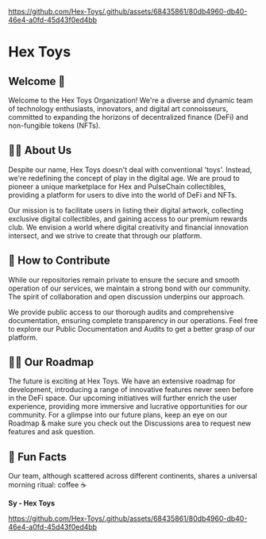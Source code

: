 https://github.com/Hex-Toys/.github/assets/68435861/80db4960-db40-46e4-a0fd-45d43f0ed4bb
# Hex Toys 
## Welcome 👋
Welcome to the Hex Toys Organization! We're a diverse and dynamic team of technology enthusiasts, innovators, and digital art connoisseurs, committed to expanding the horizons of decentralized finance (DeFi) and non-fungible tokens (NFTs).

## 🙋‍♀️ About Us
Despite our name, Hex Toys doesn't deal with conventional 'toys'. Instead, we're redefining the concept of play in the digital age. We are proud to pioneer a unique marketplace for Hex and PulseChain collectibles, providing a platform for users to dive into the world of DeFi and NFTs.

Our mission is to facilitate users in listing their digital artwork, collecting exclusive digital collectibles, and gaining access to our premium rewards club. We envision a world where digital creativity and financial innovation intersect, and we strive to create that through our platform.

## 🌈 How to Contribute
While our repositories remain private to ensure the secure and smooth operation of our services, we maintain a strong bond with our community. The spirit of collaboration and open discussion underpins our approach.

We provide public access to our thorough audits and comprehensive documentation, ensuring complete transparency in our operations. Feel free to explore our Public Documentation and Audits to get a better grasp of our platform.

## 👩‍💻 Our Roadmap
The future is exciting at Hex Toys. We have an extensive roadmap for development, introducing a range of innovative features never seen before in the DeFi space. Our upcoming initiatives will further enrich the user experience, providing more immersive and lucrative opportunities for our community. For a glimpse into our future plans, keep an eye on our Roadmap & make sure you check out the Discussions area to request new features and ask question. 

## 🍿 Fun Facts
Our team, although scattered across different continents, shares a universal morning ritual: coffee ☕️ 



**Sy - Hex Toys**

https://github.com/Hex-Toys/.github/assets/68435861/80db4960-db40-46e4-a0fd-45d43f0ed4bb




